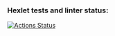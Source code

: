 ### Hexlet tests and linter status:
[![Actions Status](https://github.com/demeena/js-starter-project-44/actions/workflows/hexlet-check.yml/badge.svg)](https://github.com/demeena/js-starter-project-44/actions)